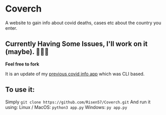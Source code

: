 # Coverch
A website to gain info about covid deaths, cases etc about the country you enter.

## Currently Having Some Issues, I'll work on it (maybe). 🤷🏽‍♂️
**Feel free to fork**

It is an update of my [previous covid info app](https://github.com/Risen57/Covid-Searcher/tree/main/covid-fetcher) which was CLI based.

## To use it:
Simply
`git clone https://github.com/Risen57/Coverch.git`
And run it using:
Linux / MacOS:
`python3 app.py`
Windows:
`py app.py`
